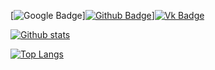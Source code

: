 
[![Google Badge](https://img.shields.io/badge/-guvacode@gmail.com-c14438?style=flat&logo=Gmail&logoColor=white&link=mailto:guvacode@gmail.com)][![Github Badge](https://img.shields.io/badge/-guvacode-gray?style=flat&logo=github&logoColor=white&link=https://github.com/guvacode/)](https://www.github.com/guvacode/)][![Vk Badge](https://img.shields.io/badge/%D0%92%D0%B0%D0%B4%D0%B8%D0%BC%20%D0%93%D1%83%D0%BD%D1%8C%D0%BA%D0%BE-blue?style=flat&logo=vk&logoColor=white&link=https://vk.com/gunkovadim/)](https://vk.com/gunkovadim) 

[![Github stats](https://github-readme-stats.vercel.app/api?username=guvacode&show_icons=true&include_all_commits=true)](https://github.com/guvacode/github-readme-stats)

[![Top Langs](https://github-readme-stats.vercel.app/api/top-langs/?username=guvacode&layout=compact)](https://github.com/guvacode/github-readme-stats)

